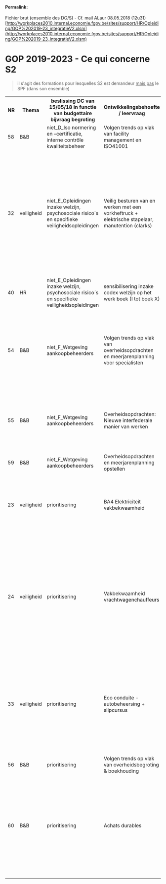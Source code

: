 <link rel="stylesheet" href="https://newdevprojects.github.io/S2/S2.css">

#### Permalink: 

Fichier brut (ensemble des DG/S) - Cf. mail ALaur 08.05.2018 (12u31)  [http://workplaces2010.internal.economie.fgov.be/sites/support/HR/Opleiding/GOP%202019-23_integratieV2.xlsm](http://workplaces2010.internal.economie.fgov.be/sites/support/HR/Opleiding/GOP%202019-23_integratieV2.xlsm)

# GOP 2019-2023 - Ce qui concerne S2

> il s'agit des formations pour lesquelles S2 est demandeur <u>mais pas</u> le SPF (dans son ensemble)

<table>
	<tr><th>NR</th><th>Thema</th><th>beslissing DC van 15/05/18 in functie van budgettaire bijvraag begroting</th><th>Ontwikkelingsbehoefte / leervraag</th><th>Beschrijving</th></tr>
	<tr><td>58</td><td>B&B</td><td>niet_D_Iso normering en –certificatie,  interne contrôle kwaliteitsbeheer</td><td>Volgen trends op vlak van facility management en ISO41001</td><td>Op de hoogte blijven van de nieuwste ontwikkelingen en -praktijken op vlak van facility management.</td><td>S2, T</td></tr>
	<tr><td>32</td><td>veiligheid</td><td>niet_E_Opleidingen inzake welzijn, psychosociale risico´s en specifieke veiligheidsopleidingen</td><td>Veilig besturen van en werken met een vorkheftruck + elektrische stapelaar, manutention (clarks)</td><td>(elke 5 jaar hernieuwing)Elke medewerker die voor zijn functie gebruik moet maken van een vorkheftruck moet de nodige competenties ontwikkelen om deze veilig te gebruiken: Verwerven van de nodige professionele kennis om de taken uit te voeren (rijden, vastnemen, transporteren, neerzetten, stapelen,…). Menselijke veiligheid en preventie van ongevallen. Juiste behandeling van het materieel en goederen om schade te voorkomen. Economisch gebruik van de werkmiddelen, reductie van onderhoudskosten.</td><td>S2, E7, E6</td></tr>
	<tr><td>40</td><td>HR</td><td>niet_E_Opleidingen inzake welzijn, psychosociale risico´s en specifieke veiligheidsopleidingen</td><td>sensibilisering inzake codex welzijn op het werk boek (I tot boek X)</td><td>De hiërarchische meerderen kennis bijbrengen omtrent de codex welzijn op het werk om de wetging op zijn of haar dienst toe te passen</td><td>S1, S2</td></tr>
	<tr><td>54</td><td>B&B</td><td>niet_F_Wetgeving aankoopbeheerders</td><td>Volgen trends op vlak van overheidsopdrachten en meerjarenplanning voor specialisten</td><td>het algemeen volgen van ontwikkelingen op vlak van overheidsopdrachten. Wat zijn de belangrijkste wijzigingen in de nieuwe wetgeving? Hoe kan ik die toepassen in de dagelijkse praktijk? Ter voorbereiding van aankoopdossiers . De impact van centrale overheidsopdrachten op de realisatie van aankoop opleidingen inschatten</td><td>S2</td></tr>
	<tr><td>55</td><td>B&B</td><td>niet_F_Wetgeving aankoopbeheerders</td><td>Overheidsopdrachten: Nieuwe interfederale manier van werken</td><td>Nieuwe wet Overheidsopdrachten. De nieuwe manier van werken op interfederaal vlak naar aanleiding van het nieuw federaal samenwerkingsmodel dat momenteel in volle ontwikkeling is.</td><td>S2, S1, E5, E7, T</td></tr>
	<tr><td>59</td><td>B&B</td><td>niet_F_Wetgeving aankoopbeheerders</td><td>Overheidsopdrachten en meerjarenplanning opstellen</td><td>Hoe stel je een meerjarenplan op voor de aankoopbehoeften  van de FOD?</td><td>S2</td></tr>
	<tr><td>23</td><td>veiligheid</td><td>prioritisering</td><td>BA4 Elektriciteit vakbekwaamheid</td><td>verplicht: de wettelijke verplichting (AREI - art. 47) om medewerkers die mét of in de buurt van elektrische apparaten en aansluitingen werken een bewijs van vakbekwaamheid te geven na het volgen van dergelijke opleiding.</td><td>S2</td></tr>
	<tr><td>24</td><td>veiligheid</td><td>prioritisering</td><td>Vakbekwaamheid vrachtwagenchauffeurs</td><td>verplicht: Verspreid over 5 jaar dient elke vrachtwagenchauffeur (Rijbewijs C) 35u nascholing te volgen. Minstens één van de door de bestuurder gekozen modules moet een module over defensief of zuinig rijden zijn die ten minste drie uur praktisch rijonderricht omvat. Andere mogelijke modules hebben betrekking op "Nascholing in rationeel rijden op basis van de veiligheidsvoorschriften Rijbewijs, "Toepassing van de voorschriften" of "Gezondheid, verkeers- en milieuveiligheid, dienstverlening, logistiek."</td><td>S2</td></tr>
	<tr><td>33</td><td>veiligheid</td><td>prioritisering</td><td>Eco conduite - autobeheersing + slipcursus</td><td>Elke medewerker die in het kader van hun opdracht zich moeten verplaatsen met een voertuig moet de nodige competenties ontwikkelen om defensief en anticiperend te rijden, Brandstof te besparen en CO2 te reduceren. Meer ontspannend leren rijden. Voorrang geven aan veiligheid. Bijdragen aan het maatschappelijk duurzaam ondernemen.</td><td>S2, E6, E7</td></tr>
	<tr><td>56</td><td>B&B</td><td>prioritisering</td><td>Volgen trends op vlak van overheidsbegroting & boekhouding</td><td>Op de hoogte blijven van de nieuwste ontwikkelingen en -praktijken (digitalisering , analytische boekhouding,…). FEDCOM, SAP</td><td>S2</td></tr>
	<tr><td>60</td><td>B&B</td><td>prioritisering</td><td>Achats durables</td><td>E4: ivm overheidsbegrotingen, in het licht van de Europese doelstellingen met betrekking tot 'green procurement') FODom bij te dragen aan het maatschappelijk duurzaam ondernemen en in navolging hiervan tegemoet te komen aan de eisen in de ISO 14001 (EMAS) certificering voor milieumanagementsystemen.</td><td>S2, T, E4</td></tr>
	<tr><td>&nbsp;</td></tr>
</table>